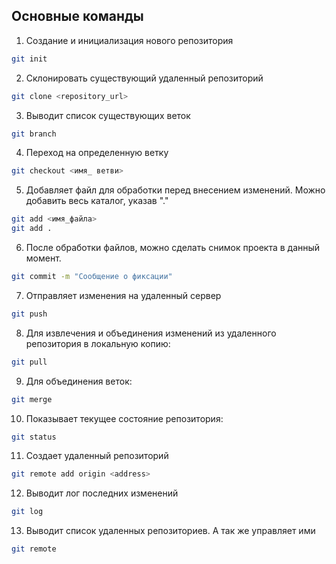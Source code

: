 ## __Основные команды__

1. Создание и инициализация нового репозитория 
```bash
git init
```
2. Склонировать существующий удаленный репозиторий 
```bash
git clone <repository_url>
```
3. Выводит список существующих веток
```bash 
git branch 
```
4. Переход на определенную ветку
```bash
git checkout <имя_ ветви>
```
5. Добавляет файл для обработки перед внесением изменений. Можно добавить весь каталог, указав "."
```bash
git add <имя_файла>
git add .
```
6. После обработки файлов, можно сделать снимок проекта в данный момент.
```bash
git commit -m "Сообщение о фиксации"
```
7. Отправляет изменения на удаленный сервер
```bash
git push
```
8. Для извлечения и объединения изменений из удаленного репозитория в локальную копию:
```bash
git pull
```
9. Для объединения веток:
```bash
git merge
```
10. Показывает текущее состояние репозитория:
```bash
git status
```
11. Создает удаленный репозиторий 
```bash
git remote add origin <address>
```
12. Выводит лог последних изменений
```bash
git log
```
13. Выводит список удаленных репозиториев. А так же управляет ими
```bash
git remote
```